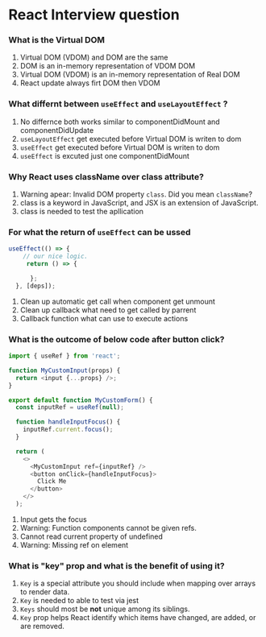 # React Interview question

### What is the Virtual DOM

1. Virtual DOM (VDOM) and DOM are the same
2. DOM is an in-memory representation of VDOM DOM
3. Virtual DOM (VDOM) is an in-memory representation of Real DOM
4. React update always firt DOM then VDOM

### What differnt between `useEffect` and `useLayoutEffect` ?

1. No differnce both works similar to componentDidMount and componentDidUpdate
2. `useLayoutEffect` get executed before Virtual DOM is writen to dom
3. `useEffect` get executed before Virtual DOM is writen to dom
4. `useEffect` is excuted just one componentDidMount

### Why React uses className over class attribute?

1. Warning apear: Invalid DOM property `class`. Did you mean `className`?
2. class is a keyword in JavaScript, and JSX is an extension of JavaScript.
3. class is needed to test the apllication

### For what the return of `useEffect` can be ussed

```js
useEffect(() => {
    // our nice logic.
     return () => {

      };
  }, [deps]);
```

1. Clean up automatic get call when component get unmount
2. Clean up callback what need to get called by parrent
3. Callback function what can use to execute actions

### What is the outcome of below code after button click?

```js
import { useRef } from 'react';

function MyCustomInput(props) {
  return <input {...props} />;
}

export default function MyCustomForm() {
  const inputRef = useRef(null);

  function handleInputFocus() {
    inputRef.current.focus();
  }

  return (
    <>
      <MyCustomInput ref={inputRef} />
      <button onClick={handleInputFocus}>
        Click Me
      </button>
    </>
  );
```

1.  Input gets the focus
2.  Warning: Function components cannot be given refs.
3.  Cannot read current property of undefined
4.  Warning: Missing ref on element

### What is "key" prop and what is the benefit of using it?

1. `Key` is a special attribute you should include when mapping over arrays to render data.
2. `Key` is needed to able to test via jest
3. `Keys` should most be **not** unique among its siblings.
4. `Key` prop helps React identify which items have changed, are added, or are removed.
